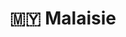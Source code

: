 ---
layout: page
title: 🇲🇾 Malaisie
permalink: /destinations/malaisie/
parent: 🌐 Destinations
nav_order: 5
---